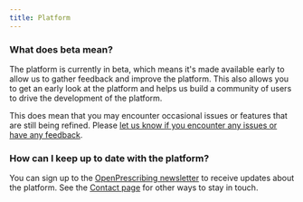 ```yaml
---
title: Platform
---
```


### What does beta mean?

The platform is currently in beta, which means it's made available early to allow us to gather feedback and improve the platform. This also allows you to get an early look at the platform and helps us build a community of users to drive the development of the platform.

This does mean that you may encounter occasional issues or features that are still being refined. Please [let us know if you encounter any issues or have any feedback](contact/).

### How can I keep up to date with the platform?

You can sign up to the [OpenPrescribing newsletter](https://openprescribing.us16.list-manage.com/subscribe?u=e88ddd909a00ef5c60300273b&id=b2b7873a73) to receive updates about the platform. See the [Contact page](contact/) for other ways to stay in touch.












